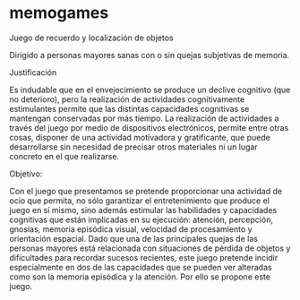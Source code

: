 # memogames

Juego de recuerdo y localización de objetos

Dirigido a personas mayores sanas con o sin quejas subjetivas de memoria.

Justificación

Es indudable que en el envejecimiento se produce un declive cognitivo (que no deterioro), pero la realización de actividades cognitivamente estimulantes permite que las distintas capacidades cognitivas se mantengan conservadas por más tiempo. La realización de actividades a través del juego por medio de dispositivos electrónicos, permite entre otras cosas, disponer de una actividad motivadora y gratificante, que puede desarrollarse sin necesidad de precisar otros materiales ni un lugar concreto en el que realizarse.

Objetivo:

Con el juego que presentamos se pretende proporcionar una actividad de ocio que permita, no sólo garantizar el entretenimiento que produce el juego en sí mismo, sino además estimular las habilidades y capacidades cognitivas que están implicadas en su ejecución: atención, percepción, gnosias, memoria episódica visual, velocidad de procesamiento y orientación espacial.
Dado que una de las principales quejas de las personas mayores está relacionada con situaciones de pérdida de objetos y dificultades para recordar sucesos recientes, este juego pretende incidir especialmente en dos de las capacidades que se pueden ver alteradas como son la memoria episódica y la atención. Por ello se propone este juego.

